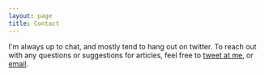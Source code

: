 ```yaml
---
layout: page
title: Contact
---
```

I'm always up to chat, and mostly tend to hang out on twitter. To reach out with any questions or suggestions for articles, feel free to [tweet at me](https://twitter.com/intent/tweet?text=%40paululele), or [email](mailto:zacconeau@protonmail.com).
